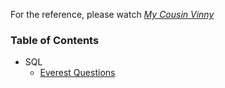 For the reference, please watch *[My Cousin Vinny](https://www.imdb.com/title/tt0104952/awards)*

### Table of Contents
- SQL
    - [Everest Questions](everest/)